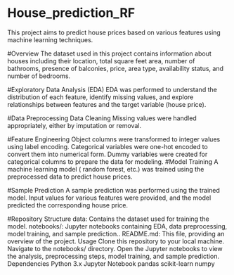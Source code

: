 # House_prediction_RF
This project aims to predict house prices based on various features using machine learning techniques.

#Overview
The dataset used in this project contains information about houses including their location, total square feet area, number of bathrooms, presence of balconies, price, area type, availability status, and number of bedrooms.

#Exploratory Data Analysis (EDA)
EDA was performed to understand the distribution of each feature, identify missing values, and explore relationships between features and the target variable (house price).

#Data Preprocessing
Data Cleaning
Missing values were handled appropriately, either by imputation or removal.

#Feature Engineering
Object columns were transformed to integer values using label encoding.
Categorical variables were one-hot encoded to convert them into numerical form.
Dummy variables were created for categorical columns to prepare the data for modeling.
#Model Training
A machine learning model ( random forest, etc.) was trained using the preprocessed data to predict house prices.

#Sample Prediction
A sample prediction was performed using the trained model. Input values for various features were provided, and the model predicted the corresponding house price.

#Repository Structure
data: Contains the dataset used for training the model.
notebooks/: Jupyter notebooks containing EDA, data preprocessing, model training, and sample prediction..
README.md: This file, providing an overview of the project.
Usage
Clone this repository to your local machine.
Navigate to the notebooks/ directory.
Open the Jupyter notebooks to view the analysis, preprocessing steps, model training, and sample prediction.
Dependencies
Python 3.x
Jupyter Notebook
pandas
scikit-learn
numpy
